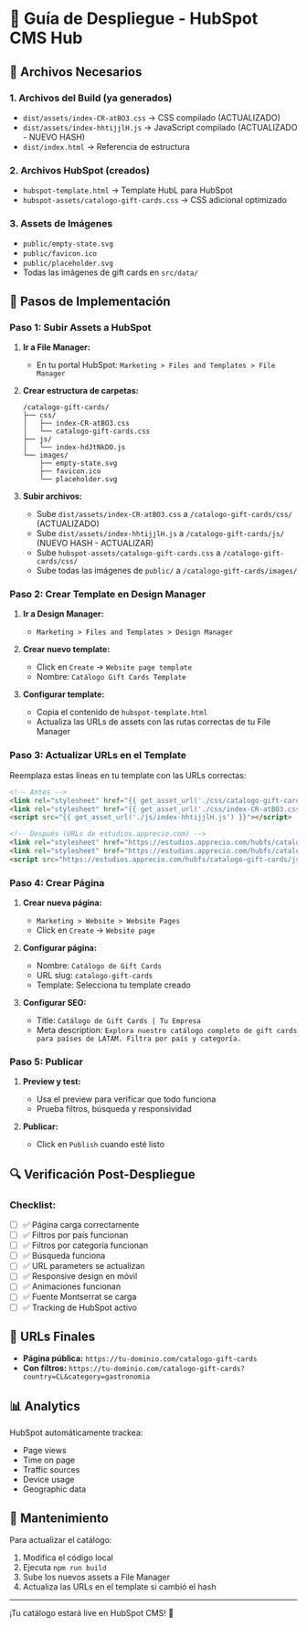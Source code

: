 # 🚀 Guía de Despliegue - HubSpot CMS Hub

## 📁 Archivos Necesarios

### 1. **Archivos del Build** (ya generados)
- `dist/assets/index-CR-atBO3.css` → CSS compilado (ACTUALIZADO)
- `dist/assets/index-hhtijjlH.js` → JavaScript compilado (ACTUALIZADO - NUEVO HASH)
- `dist/index.html` → Referencia de estructura

### 2. **Archivos HubSpot** (creados)
- `hubspot-template.html` → Template HubL para HubSpot
- `hubspot-assets/catalogo-gift-cards.css` → CSS adicional optimizado

### 3. **Assets de Imágenes**
- `public/empty-state.svg`
- `public/favicon.ico`
- `public/placeholder.svg`
- Todas las imágenes de gift cards en `src/data/`

## 🔧 Pasos de Implementación

### **Paso 1: Subir Assets a HubSpot**

1. **Ir a File Manager:**
   - En tu portal HubSpot: `Marketing > Files and Templates > File Manager`

2. **Crear estructura de carpetas:**
   ```
   /catalogo-gift-cards/
   ├── css/
   │   ├── index-CR-atBO3.css
   │   └── catalogo-gift-cards.css
   ├── js/
   │   └── index-hdJtNkDO.js
   └── images/
       ├── empty-state.svg
       ├── favicon.ico
       └── placeholder.svg
   ```

3. **Subir archivos:**
   - Sube `dist/assets/index-CR-atBO3.css` a `/catalogo-gift-cards/css/` (ACTUALIZADO)
   - Sube `dist/assets/index-hhtijjlH.js` a `/catalogo-gift-cards/js/` (NUEVO HASH - ACTUALIZAR)
   - Sube `hubspot-assets/catalogo-gift-cards.css` a `/catalogo-gift-cards/css/`
   - Sube todas las imágenes de `public/` a `/catalogo-gift-cards/images/`

### **Paso 2: Crear Template en Design Manager**

1. **Ir a Design Manager:**
   - `Marketing > Files and Templates > Design Manager`

2. **Crear nuevo template:**
   - Click en `Create` → `Website page template`
   - Nombre: `Catálogo Gift Cards Template`

3. **Configurar template:**
   - Copia el contenido de `hubspot-template.html`
   - Actualiza las URLs de assets con las rutas correctas de tu File Manager

### **Paso 3: Actualizar URLs en el Template**

Reemplaza estas líneas en tu template con las URLs correctas:

```html
<!-- Antes -->
<link rel="stylesheet" href="{{ get_asset_url('./css/catalogo-gift-cards.css') }}">
<link rel="stylesheet" href="{{ get_asset_url('./css/index-CR-atBO3.css') }}">
<script src="{{ get_asset_url('./js/index-hhtijjlH.js') }}"></script>

<!-- Después (URLs de estudios.apprecio.com) -->
<link rel="stylesheet" href="https://estudios.apprecio.com/hubfs/catalogo-gift-cards/css/catalogo-gift-cards.css">
<link rel="stylesheet" href="https://estudios.apprecio.com/hubfs/catalogo-gift-cards/css/index-CR-atBO3.css">
<script src="https://estudios.apprecio.com/hubfs/catalogo-gift-cards/js/index-hhtijjlH.js"></script>
```

### **Paso 4: Crear Página**

1. **Crear nueva página:**
   - `Marketing > Website > Website Pages`
   - Click en `Create` → `Website page`

2. **Configurar página:**
   - Nombre: `Catálogo de Gift Cards`
   - URL slug: `catalogo-gift-cards`
   - Template: Selecciona tu template creado

3. **Configurar SEO:**
   - Title: `Catálogo de Gift Cards | Tu Empresa`
   - Meta description: `Explora nuestro catálogo completo de gift cards para países de LATAM. Filtra por país y categoría.`

### **Paso 5: Publicar**

1. **Preview y test:**
   - Usa el preview para verificar que todo funciona
   - Prueba filtros, búsqueda y responsividad

2. **Publicar:**
   - Click en `Publish` cuando esté listo

## 🔍 Verificación Post-Despliegue

### **Checklist:**
- [ ] ✅ Página carga correctamente
- [ ] ✅ Filtros por país funcionan
- [ ] ✅ Filtros por categoría funcionan
- [ ] ✅ Búsqueda funciona
- [ ] ✅ URL parameters se actualizan
- [ ] ✅ Responsive design en móvil
- [ ] ✅ Animaciones funcionan
- [ ] ✅ Fuente Montserrat se carga
- [ ] ✅ Tracking de HubSpot activo

## 🎯 URLs Finales

- **Página pública:** `https://tu-dominio.com/catalogo-gift-cards`
- **Con filtros:** `https://tu-dominio.com/catalogo-gift-cards?country=CL&category=gastronomia`

## 📊 Analytics

HubSpot automáticamente trackea:
- Page views
- Time on page
- Traffic sources
- Device usage
- Geographic data

## 🔧 Mantenimiento

Para actualizar el catálogo:
1. Modifica el código local
2. Ejecuta `npm run build`
3. Sube los nuevos assets a File Manager
4. Actualiza las URLs en el template si cambió el hash

---

¡Tu catálogo estará live en HubSpot CMS! 🎉
